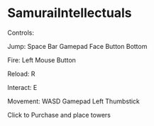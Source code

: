 # SamuraiIntellectuals

Controls:

Jump:
    Space Bar
    Gamepad Face Button Bottom
    
Fire:
    Left Mouse Button
    
Reload:
    R
    
Interact:
    E
    
Movement:
    WASD
    Gamepad Left Thumbstick
    
Click to Purchase and place towers

